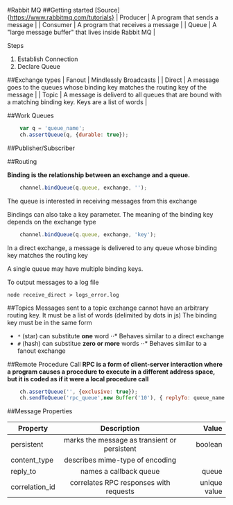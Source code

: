 #Rabbit MQ
##Getting started
[Source] {https://www.rabbitmq.com/tutorials}
| Producer | A program that sends a message |
| Consumer | A program that receives a message |
| Queue    | A "large message buffer" that lives inside Rabbit MQ |

Steps
1. Establish Connection
2. Declare Queue

##Exchange types
| Fanout | Mindlessly Broadcasts |
| Direct | A message goes to the queues whose binding key matches the routing key of the message |
| Topic  | A message is deliverd to all queues that are bound with a matching binding key. Keys are a list of words |

##Work Queues
```javascript
    var q = 'queue_name';
    ch.assertQueue(q, {durable: true});
```

##Publisher/Subscriber

##Routing

**Binding is the relationship between an exchange and a queue.**
```javascript
    channel.bindQueue(q.queue, exchange, '');
```
The queue is interested in receiving messages from this exchange

Bindings can also take a key parameter. The meaning of the binding key depends on the exchange type
```javascript
    channel.bindQueue(q.queue, exchange, 'key');
```
In a direct exchange, a message is delivered to any queue whose binding key matches the routing key

A single queue may have multiple binding keys.

To output messages to a log file
```
node receive_direct > logs_error.log 
```

##Topics
Messages sent to a topic exchange cannot have an arbitrary routing key. It must be a list of words (delimited by dots in js)
The binding key must be in the same form
* ```*``` (star) can substitute **one** word
⋅⋅* Behaves similar to a direct exchange
* ```#``` (hash) can substitue **zero or more** words
⋅⋅* Behaves similar to a fanout exchange

##Remote Procedure Call
**RPC is a form of client-server interaction where a program causes a procedure to execute in a different address space, but it is coded as if it were a local procedure call**

```javascript
    ch.assertQueue('', {exclusive: true});
    ch.sendToQueue('rpc_queue',new Buffer('10'), { replyTo: queue_name });
```

##Message Properties

| Property | Description | Value |
| -------- |:-----------:| -----:|
|persistent| marks the message as transient or persistent | boolean |
|content_type| describes mime-type of encoding ||
|reply_to| names a callback queue | queue |
|correlation_id| correlates RPC responses with requests | unique value |